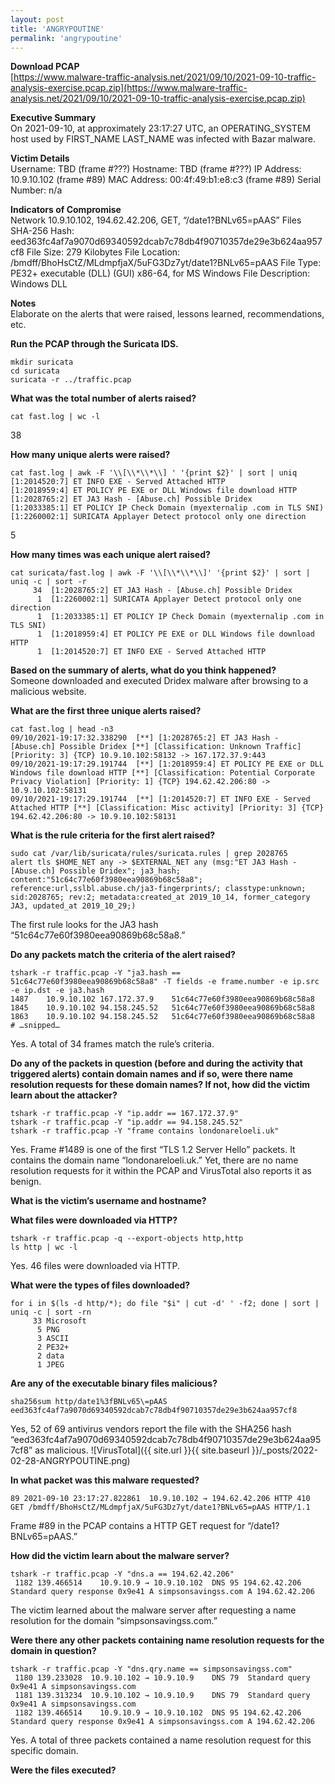 ```yaml
---
layout: post
title: 'ANGRYPOUTINE'
permalink: 'angrypoutine'
---
```

**Download PCAP**  
[https://www.malware-traffic-analysis.net/2021/09/10/2021-09-10-traffic-analysis-exercise.pcap.zip](https://www.malware-traffic-analysis.net/2021/09/10/2021-09-10-traffic-analysis-exercise.pcap.zip)

**Executive Summary**  
On  2021-09-10, at approximately  23:17:27 UTC, an OPERATING_SYSTEM host used by FIRST_NAME LAST_NAME was infected with Bazar malware.

**Victim Details**  
Username: TBD (frame #???)
Hostname: TBD (frame #???)
IP Address: 10.9.10.102 (frame #89)
MAC Address: 00:4f:49:b1:e8:c3 (frame #89)
Serial Number: n/a

**Indicators of Compromise**  
Network
10.9.10.102, 194.62.42.206, GET, “/date1?BNLv65=pAAS”
Files
SHA-256 Hash: eed363fc4af7a9070d69340592dcab7c78db4f90710357de29e3b624aa957cf8
File Size: 279 Kilobytes
File Location: /bmdff/BhoHsCtZ/MLdmpfjaX/5uFG3Dz7yt/date1?BNLv65=pAAS
File Type: PE32+ executable (DLL) (GUI) x86-64, for MS Windows
File Description: Windows DLL

**Notes**  
Elaborate on the alerts that were raised, lessons learned, recommendations, etc. 

**Run the PCAP through the Suricata IDS.**  
```
mkdir suricata
cd suricata
suricata -r ../traffic.pcap
```

**What was the total number of alerts raised?**  
```
cat fast.log | wc -l
```
38

**How many unique alerts were raised?**  
```
cat fast.log | awk -F '\\[\\*\\*\\] ' '{print $2}' | sort | uniq
[1:2014520:7] ET INFO EXE - Served Attached HTTP 
[1:2018959:4] ET POLICY PE EXE or DLL Windows file download HTTP 
[1:2028765:2] ET JA3 Hash - [Abuse.ch] Possible Dridex 
[1:2033385:1] ET POLICY IP Check Domain (myexternalip .com in TLS SNI) 
[1:2260002:1] SURICATA Applayer Detect protocol only one direction
```
5

**How many times was each unique alert raised?**  
```
cat suricata/fast.log | awk -F '\\[\\*\\*\\]' '{print $2}' | sort | uniq -c | sort -r
     34  [1:2028765:2] ET JA3 Hash - [Abuse.ch] Possible Dridex 
      1  [1:2260002:1] SURICATA Applayer Detect protocol only one direction 
      1  [1:2033385:1] ET POLICY IP Check Domain (myexternalip .com in TLS SNI) 
      1  [1:2018959:4] ET POLICY PE EXE or DLL Windows file download HTTP 
      1  [1:2014520:7] ET INFO EXE - Served Attached HTTP
```

**Based on the summary of alerts, what do you think happened?**  
Someone downloaded and executed Dridex malware after browsing to a malicious website.

**What are the first three unique alerts raised?**  
```
cat fast.log | head -n3
09/10/2021-19:17:32.338290  [**] [1:2028765:2] ET JA3 Hash - [Abuse.ch] Possible Dridex [**] [Classification: Unknown Traffic] [Priority: 3] {TCP} 10.9.10.102:58132 -> 167.172.37.9:443
09/10/2021-19:17:29.191744  [**] [1:2018959:4] ET POLICY PE EXE or DLL Windows file download HTTP [**] [Classification: Potential Corporate Privacy Violation] [Priority: 1] {TCP} 194.62.42.206:80 -> 10.9.10.102:58131
09/10/2021-19:17:29.191744  [**] [1:2014520:7] ET INFO EXE - Served Attached HTTP [**] [Classification: Misc activity] [Priority: 3] {TCP} 194.62.42.206:80 -> 10.9.10.102:58131
```

**What is the rule criteria for the first alert raised?**  
```
sudo cat /var/lib/suricata/rules/suricata.rules | grep 2028765
alert tls $HOME_NET any -> $EXTERNAL_NET any (msg:"ET JA3 Hash - [Abuse.ch] Possible Dridex"; ja3_hash; content:"51c64c77e60f3980eea90869b68c58a8"; reference:url,sslbl.abuse.ch/ja3-fingerprints/; classtype:unknown; sid:2028765; rev:2; metadata:created_at 2019_10_14, former_category JA3, updated_at 2019_10_29;)
```
The first rule looks for the JA3 hash “51c64c77e60f3980eea90869b68c58a8.”

**Do any packets match the criteria of the alert raised?**  
```
tshark -r traffic.pcap -Y "ja3.hash == 51c64c77e60f3980eea90869b68c58a8" -T fields -e frame.number -e ip.src -e ip.dst -e ja3.hash
1487	10.9.10.102	167.172.37.9	51c64c77e60f3980eea90869b68c58a8
1845	10.9.10.102	94.158.245.52	51c64c77e60f3980eea90869b68c58a8
1863	10.9.10.102	94.158.245.52	51c64c77e60f3980eea90869b68c58a8
# …snipped…
```
Yes. A total of 34 frames match the rule’s criteria. 

**Do any of the packets in question (before and during the activity that triggered alerts) contain domain names and if so, were there name resolution requests for these domain names? If not, how did the victim learn about the attacker?**
```
tshark -r traffic.pcap -Y "ip.addr == 167.172.37.9"
tshark -r traffic.pcap -Y "ip.addr == 94.158.245.52" 
tshark -r traffic.pcap -Y "frame contains londonareloeli.uk"
```
Yes. Frame #1489 is one of the first “TLS 1.2 Server Hello” packets. It contains the domain name “londonareloeli.uk.” Yet, there are no name resolution requests for it within the PCAP and VirusTotal also reports it as benign. 

**What is the victim’s username and hostname?**  

**What files were downloaded via HTTP?**  
```
tshark -r traffic.pcap -q --export-objects http,http
ls http | wc -l
```
Yes. 46 files were downloaded via HTTP.

**What were the types of files downloaded?**  
```
for i in $(ls -d http/*); do file "$i" | cut -d' ' -f2; done | sort | uniq -c | sort -rn
     33 Microsoft
      5 PNG
      3 ASCII
      2 PE32+
      2 data
      1 JPEG
```

**Are any of the executable binary files malicious?**    
```
sha256sum http/date1%3fBNLv65\=pAAS
eed363fc4af7a9070d69340592dcab7c78db4f90710357de29e3b624aa957cf8
```
Yes, 52 of 69 antivirus vendors report the file with the SHA256 hash “eed363fc4af7a9070d69340592dcab7c78db4f90710357de29e3b624aa957cf8” as malicious.
![VirusTotal]({{ site.url }}{{ site.baseurl }}/_posts/2022-02-28-ANGRYPOUTINE.png)

**In what packet was this malware requested?**  
```
89 2021-09-10 23:17:27.822861  10.9.10.102 → 194.62.42.206 HTTP 410  GET /bmdff/BhoHsCtZ/MLdmpfjaX/5uFG3Dz7yt/date1?BNLv65=pAAS HTTP/1.1 
```
Frame #89 in the PCAP contains a HTTP GET request for “/date1?BNLv65=pAAS.”

**How did the victim learn about the malware server?**  
```
tshark -r traffic.pcap -Y "dns.a == 194.62.42.206"
 1182 139.466514    10.9.10.9 → 10.9.10.102  DNS 95 194.62.42.206 Standard query response 0x9e41 A simpsonsavingss.com A 194.62.42.206
```
The victim learned about the malware server after requesting a name resolution for the domain “simpsonsavingss.com.” 

**Were there any other packets containing name resolution requests for the domain in question?**  
```
tshark -r traffic.pcap -Y "dns.qry.name == simpsonsavingss.com"
 1180 139.233028  10.9.10.102 → 10.9.10.9    DNS 79  Standard query 0x9e41 A simpsonsavingss.com
 1181 139.313234  10.9.10.102 → 10.9.10.9    DNS 79  Standard query 0x9e41 A simpsonsavingss.com
 1182 139.466514    10.9.10.9 → 10.9.10.102  DNS 95 194.62.42.206 Standard query response 0x9e41 A simpsonsavingss.com A 194.62.42.206
```
Yes. A total of three packets contained a name resolution request for this specific domain.

**Were the files executed?**  


